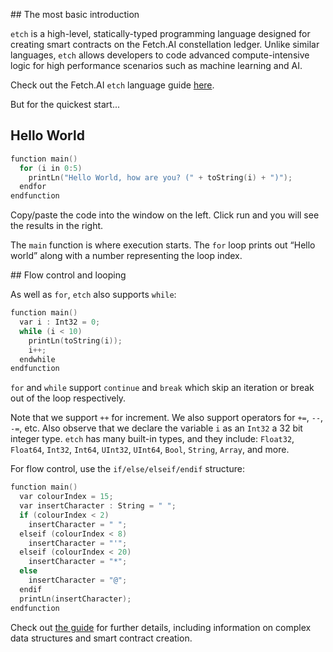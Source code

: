## The most basic introduction

`etch` is a high-level, statically-typed programming language designed for creating smart contracts on the Fetch.AI constellation ledger. Unlike similar languages, `etch` allows developers to code advanced compute-intensive logic for high performance scenarios such as machine learning and AI.

Check out the Fetch.AI `etch` language guide <a href="https://docs.fetch.ai/etch-language/" target=_blank>here</a>.

But for the quickest start...

## Hello World
    
``` c++
function main()
  for (i in 0:5)
    printLn("Hello World, how are you? (" + toString(i) + ")");
  endfor
endfunction
```
  
Copy/paste the code into the window on the left. Click run and you will see the results in the right.

The `main` function is where execution starts. The `for` loop prints out “Hello world” along with a number representing the loop index.

## Flow control and looping

As well as `for`, `etch` also supports `while`:

``` c++
function main()
  var i : Int32 = 0;
  while (i < 10)
    printLn(toString(i));
    i++;
  endwhile
endfunction
```
    
`for` and `while` support `continue` and `break` which skip an iteration or break out of the loop respectively.

Note that we support `++` for increment. We also support operators for `+=`, `--`, `-=`, etc. Also observe that we declare the variable `i` as an `Int32` a 32 bit integer type. `etch` has many built-in types, and they include: `Float32`, `Float64`, `Int32`, `Int64`, `UInt32`, `UInt64`, `Bool`, `String`, `Array`, and more.

For flow control, use the `if/else/elseif/endif` structure:

``` c++
function main()
  var colourIndex = 15;
  var insertCharacter : String = " ";
  if (colourIndex < 2)
    insertCharacter = " ";
  elseif (colourIndex < 8)
    insertCharacter = "'";
  elseif (colourIndex < 20)
    insertCharacter = "*";
  else
    insertCharacter = "@";
  endif
  printLn(insertCharacter);
endfunction
```           

Check out <a href="https://docs.fetch.ai/etch-language/" target=_blank>the guide</a> for further details, including information on complex data structures and smart contract creation.


